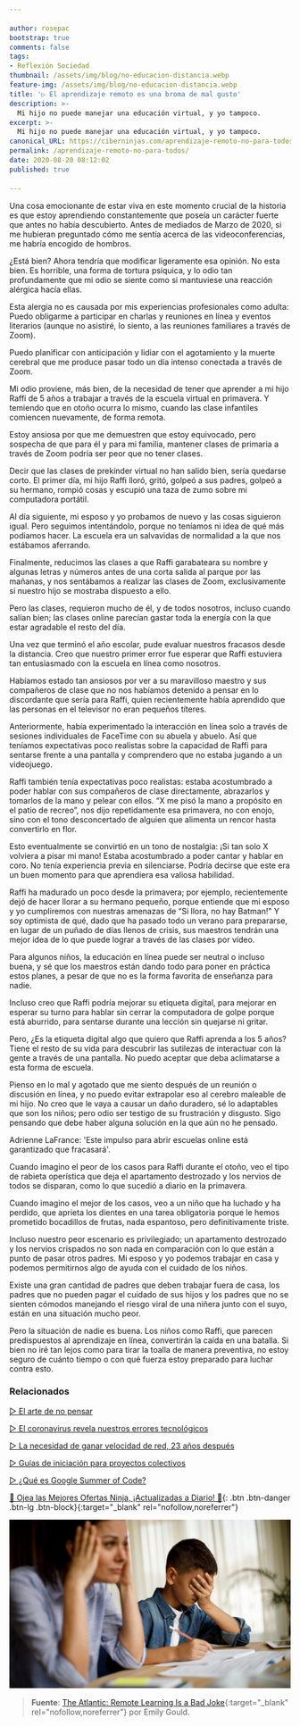 ```yaml
---

author: rosepac
bootstrap: true
comments: false
tags:
- Reflexión Sociedad
thumbnail: /assets/img/blog/no-educacion-distancia.webp
feature-img: /assets/img/blog/no-educacion-distancia.webp
title: '▷ El aprendizaje remoto es una broma de mal gusto'
description: >-
  Mi hijo no puede manejar una educación virtual, y yo tampoco.
excerpt: >-
  Mi hijo no puede manejar una educación virtual, y yo tampoco.
canonical_URL: https://ciberninjas.com/aprendizaje-remoto-no-para-todos/
permalink: /aprendizaje-remoto-no-para-todos/
date: 2020-08-20 08:12:02
published: true

---
```


Una cosa emocionante de estar viva en este momento crucial de la historia es que estoy aprendiendo constantemente que poseía un carácter fuerte que antes no había descubierto. Antes de mediados de Marzo de 2020, si me hubieran preguntado cómo me sentía acerca de las videoconferencias, me habría encogido de hombros.

¿Está bien? Ahora tendría que modificar ligeramente esa opinión. No esta bien. Es horrible, una forma de tortura psíquica, y lo odio tan profundamente que mi odio se siente como si mantuviese una reacción alérgica hacía ellas.

Esta alergia no es causada por mis experiencias profesionales como adulta: Puedo obligarme a participar en charlas y reuniones en línea y eventos literarios (aunque no asistiré, lo siento, a las reuniones familiares a través de Zoom).

Puedo planificar con anticipación y lidiar con el agotamiento y la muerte cerebral que me produce pasar todo un día intenso conectada a través de Zoom.

Mi odio proviene, más bien, de la necesidad de tener que aprender a mi hijo Raffi de 5 años a trabajar a través de la escuela virtual en primavera. Y temiendo que en otoño ocurra lo mismo, cuando las clase infantiles comiencen nuevamente, de forma remota.

Estoy ansiosa por que me demuestren que estoy equivocado, pero sospecha de que para él y para mi familia, mantener clases de primaria a través de Zoom podría ser peor que no tener clases.

Decir que las clases de prekínder virtual no han salido bien, sería quedarse corto. El primer día, mi hijo Raffi lloró, gritó, golpeó a sus padres, golpeó a su hermano, rompió cosas y escupió una taza de zumo sobre mi computadora portátil.

Al día siguiente, mi esposo y yo probamos de nuevo y las cosas siguieron igual. Pero seguimos intentándolo, porque no teníamos ni idea de qué más podiamos hacer. La escuela era un salvavidas de normalidad a la que nos estábamos aferrando.

Finalmente, reducimos las clases a que Raffi garabateara su nombre y algunas letras y números antes de una corta salida al parque por las mañanas, y nos sentábamos a realizar las clases de Zoom, exclusivamente si nuestro hijo se mostraba dispuesto a ello.

Pero las clases, requieron mucho de él, y de todos nosotros, incluso cuando salían bien; las clases online parecían gastar toda la energía con la que estar agradable el resto del día.

Una vez que terminó el año escolar, pude evaluar nuestros fracasos desde la distancia. Creo que nuestro primer error fue esperar que Raffi estuviera tan entusiasmado con la escuela en línea como nosotros.

Habíamos estado tan ansiosos por ver a su maravilloso maestro y sus compañeros de clase que no nos habíamos detenido a pensar en lo discordante que sería para Raffi, quien recientemente había aprendido que las personas en el televisor no eran pequeños títeres.

Anteriormente, había experimentado la interacción en línea solo a través de sesiones individuales de FaceTime con su abuela y abuelo. Así que teníamos expectativas poco realistas sobre la capacidad de Raffi para sentarse frente a una pantalla y comprendero que no estaba jugando a un videojuego.

Raffi también tenía expectativas poco realistas: estaba acostumbrado a poder hablar con sus compañeros de clase directamente, abrazarlos y tomarlos de la mano y pelear con ellos. “X me pisó la mano a propósito en el patio de recreo”, nos dijo repetidamente esa primavera, no con enojo, sino con el tono desconcertado de alguien que alimenta un rencor hasta convertirlo en flor.

Esto eventualmente se convirtió en un tono de nostalgia: ¡Si tan solo X volviera a pisar mi mano! Estaba acostumbrado a poder cantar y hablar en coro. No tenía experiencia previa en silenciarse. Podría decirse que este era un buen momento para que aprendiera esa valiosa habilidad.

Raffi ha madurado un poco desde la primavera; por ejemplo, recientemente dejó de hacer llorar a su hermano pequeño, porque entiende que mi esposo y yo cumpliremos con nuestras amenazas de “Si llora, no hay Batman!" Y soy optimista de qué, dado que ha pasado todo un verano para prepararse, en lugar de un puñado de días llenos de crisis, sus maestros tendrán una mejor idea de lo que puede lograr a través de las clases por vídeo.

Para algunos niños, la educación en línea puede ser neutral o incluso buena, y sé que los maestros están dando todo para poner en práctica estos planes, a pesar de que no es la forma favorita de enseñanza para nadie.

Incluso creo que Raffi podría mejorar su etiqueta digital, para mejorar en esperar su turno para hablar sin cerrar la computadora de golpe porque está aburrido, para sentarse durante una lección sin quejarse ni gritar.

Pero, ¿Es la etiqueta digital algo que quiero que Raffi aprenda a los 5 años? Tiene el resto de su vida para descubrir las sutilezas de interactuar con la gente a través de una pantalla. No puedo aceptar que deba aclimatarse a esta forma de escuela.

Pienso en lo mal y agotado que me siento después de un reunión o discusión en línea, y no puedo evitar extrapolar eso al cerebro maleable de mi hijo. No creo que le vaya a causar un daño duradero, sé lo adaptables que son los niños; pero odio ser testigo de su frustración y disgusto. Sigo pensando que debe haber alguna solución en la que aún no he pensado.

Adrienne LaFrance: 'Este impulso para abrir escuelas online está garantizado que fracasará'.

Cuando imagino el peor de los casos para Raffi durante el otoño, veo el tipo de rabieta operística que deja el apartamento destrozado y los nervios de todos se disparan, como lo que sucedió a diario en la primavera.

Cuando imagino el mejor de los casos, veo a un niño que ha luchado y ha perdido, que aprieta los dientes en una tarea obligatoria porque le hemos prometido bocadillos de frutas, nada espantoso, pero definitivamente triste.  

Incluso nuestro peor escenario es privilegiado; un apartamento destrozado y los nervios crispados no son nada en comparación con lo que están a punto de pasar otros padres. Mi esposo y yo podemos trabajar en casa y podemos permitirnos algo de ayuda con el cuidado de los niños.

Existe una gran cantidad de padres que deben trabajar fuera de casa, los padres que no pueden pagar el cuidado de sus hijos y los padres que no se sienten cómodos manejando el riesgo viral de una niñera junto con el suyo, están en una situación mucho peor.

Pero la situación de nadie es buena. Los niños como Raffi, que parecen predispuestos al aprendizaje en línea, convertirán la caída en una batalla. Si bien no iré tan lejos como para tirar la toalla de manera preventiva, no estoy seguro de cuánto tiempo o con qué fuerza estoy preparado para luchar contra esto.

### **Relacionados** <!-- omit in toc -->

[▷ El arte de no pensar](https://ciberninjas.com/arte-no-pensar/)

[▷ El coronavirus revela nuestros errores tecnológicos](https://ciberninjas.com/coronavirus-revela-errores-tecnol%C3%B3gicos/)

[▷ La necesidad de ganar velocidad de red, 23 años después](https://ciberninjas.com/velocidad-usabilidad-web/)

[▷ Guías de iniciación para proyectos colectivos](https://ciberninjas.com/guias-proyectos-colaborativos/)

[▷ ¿Qué es Google Summer of Code?](https://ciberninjas.com/que-es-google-summer-of-code/)

[🎁 Ojea las Mejores Ofertas Ninja, ¡Actualizadas a Diario! 🛒](https://www.amazon.es/shop/cibercursos){: .btn .btn-danger .btn-lg .btn-block}{:target="_blank" rel="nofollow,noreferrer"}

![](/assets/img/blog/no-educacion-distancia.webp)

> **Fuente**: [The Atlantic: Remote Learning Is a Bad Joke](https://www.theatlantic.com/ideas/archive/2020/08/kindergartener-virtual-education/615316/){:target="_blank" rel="nofollow,noreferrer"} por Emily Gould.